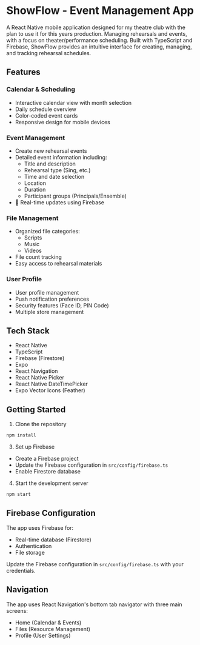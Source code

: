 # ShowFlow - Event Management App

A React Native mobile application designed for my theatre club with the plan to use it for this years production. Managing rehearsals and events, with a focus on theater/performance scheduling. Built with TypeScript and Firebase, ShowFlow provides an intuitive interface for creating, managing, and tracking rehearsal schedules.

## Features

### Calendar & Scheduling
- Interactive calendar view with month selection
- Daily schedule overview
- Color-coded event cards
- Responsive design for mobile devices

### Event Management
- Create new rehearsal events
- Detailed event information including:
  - Title and description
  - Rehearsal type (Sing, etc.)
  - Time and date selection
  - Location
  - Duration
  - Participant groups (Principals/Ensemble)
- 🔄 Real-time updates using Firebase

### File Management
- Organized file categories:
  - Scripts
  - Music
  - Videos
- File count tracking
- Easy access to rehearsal materials

### User Profile
-  User profile management
-  Push notification preferences
-  Security features (Face ID, PIN Code)
-  Multiple store management

## Tech Stack

- React Native
- TypeScript
- Firebase (Firestore)
- Expo
- React Navigation
- React Native Picker
- React Native DateTimePicker
- Expo Vector Icons (Feather)


## Getting Started

1. Clone the repository

```bash
npm install
```

3. Set up Firebase
- Create a Firebase project
- Update the Firebase configuration in `src/config/firebase.ts`
- Enable Firestore database

4. Start the development server

```bash 
npm start
```

## Firebase Configuration

The app uses Firebase for:
- Real-time database (Firestore)
- Authentication
- File storage

Update the Firebase configuration in `src/config/firebase.ts` with your credentials.

## Navigation

The app uses React Navigation's bottom tab navigator with three main screens:
- Home (Calendar & Events)
- Files (Resource Management)
- Profile (User Settings)